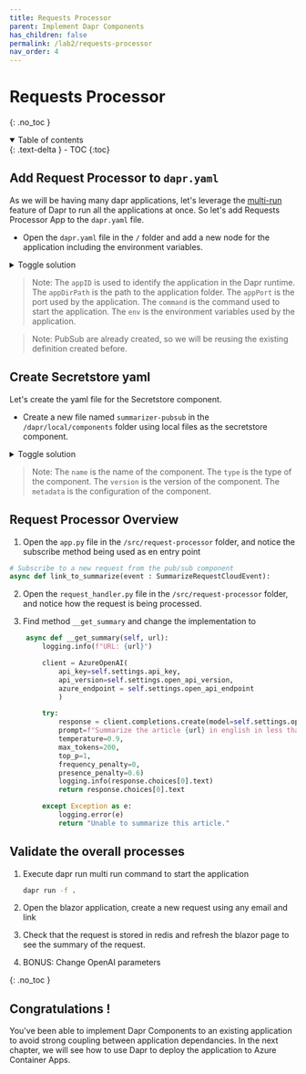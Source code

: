 ```yaml
---
title: Requests Processor
parent: Implement Dapr Components
has_children: false
permalink: /lab2/requests-processor
nav_order: 4
---
```


# Requests Processor

{: .no_toc }

<details open markdown="block">
  <summary>
    Table of contents
  </summary>
  {: .text-delta }
- TOC
{:toc}
</details>

## Add Request Processor to `dapr.yaml`

As we will be having many dapr applications, let's leverage the [multi-run](https://docs.dapr.io/developing-applications/local-development/multi-app-dapr-run/) feature of Dapr to run all the applications at once. So let's add Requests Processor App to the `dapr.yaml` file.

* Open the `dapr.yaml` file in the `/` folder and add a new node for the application including the environment variables.

<details markdown="block">
  <summary>
    Toggle solution
  </summary>

```yaml
  - appID: summarizer-requests-processor
    appDirPath: ./src/requests-processor/
    appPort: 13000
    command: ["uvicorn", "app:app", "--host", "0.0.0.0", "--port", "13000"]
    env:
      SECRET_STORE_NAME: "summarizer-secretstore"
      PUBSUB_REQUESTS_NAME: "summarizer-pubsub"
      PUBSUB_REQUESTS_TOPIC: "link-to-summarize"
      REQUESTS_API_APP_ID: "summarizer-api"
      REQUESTS_API_SEARCH_ENDPOINT: "search-requests-by-url"
      REQUESTS_API_CREATE_ENDPOINT: "requests"
      OPENAI_API_VERSION: "2022-12-01"
      OPENAI_API_DEPLOYMENT_NAME: "aca-dapr-gpt-35-turbo-01"
      APP_PORT: 13000
```
</details>

> Note: The `appID` is used to identify the application in the Dapr runtime. The `appDirPath` is the path to the application folder. The `appPort` is the port used by the application. The `command` is the command used to start the application. The `env` is the environment variables used by the application.

> Note: PubSub are already created, so we will be reusing the existing definition created before.

## Create Secretstore yaml

Let's create the yaml file for the Secretstore component.

* Create a new file named `summarizer-pubsub` in the `/dapr/local/components` folder using local files as the secretstore component.

<details markdown="block">
  <summary>
    Toggle solution
  </summary>

```yaml
apiVersion: dapr.io/v1alpha1
kind: Component
metadata:
  name: summarizer-secretstore
spec:
  type: secretstores.local.file
  version: v1
  metadata:
  - name: secretsFile
    value: /workspaces/vitas-dapr-workshop/dapr/summarizer-secrets.json
  - name: nestedSeparator
    value: ":"
```
</details>

> Note: The `name` is the name of the component. The `type` is the type of the component. The `version` is the version of the component. The `metadata` is the configuration of the component.


## Request Processor Overview

1. Open the `app.py` file in the `/src/request-processor` folder, and notice the subscribe method being used as en entry point

```python
# Subscribe to a new request from the pub/sub component
async def link_to_summarize(event : SummarizeRequestCloudEvent):
```

2. Open the `request_handler.py` file in the `/src/request-processor` folder, and notice how the request is being processed.

3. Find method `__get_summary` and change the implementation to

```python
    async def __get_summary(self, url):
        logging.info(f"URL: {url}")

        client = AzureOpenAI(
            api_key=self.settings.api_key,
            api_version=self.settings.open_api_version,
            azure_endpoint = self.settings.open_api_endpoint
            )

        try:
            response = client.completions.create(model=self.settings.open_api_deployment_name,
            prompt=f"Summarize the article {url} in english in less than two paragraphs without adding new information. When the summary seems too short to make at least one paragraph, answer that you can't summarize a text that is too short",
            temperature=0.9,
            max_tokens=200,
            top_p=1,
            frequency_penalty=0,
            presence_penalty=0.6)
            logging.info(response.choices[0].text)
            return response.choices[0].text

        except Exception as e:
            logging.error(e)
            return "Unable to summarize this article."
```

## Validate the overall processes

1. Execute dapr run multi run command to start the application

    ```bash
    dapr run -f .
    ```
2. Open the blazor application, create a new request using any email and link

3. Check that the request is stored in redis and refresh the blazor page to see the summary of the request.

4. BONUS: Change OpenAI parameters

{: .no_toc }
## Congratulations !

You've been able to implement Dapr Components to an existing application to avoid strong coupling between application dependancies. In the next chapter, we will see how to use Dapr to deploy the application to Azure Container Apps.